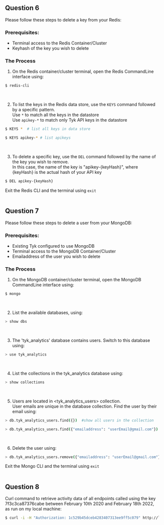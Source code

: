 

## Question 6

Please follow these steps to delete a key from your Redis:

### **Prerequisites:**
- Terminal access to the Redis Container/Cluster
- Keyhash of the key you wish to delete

### **The Process**
1. On the Redis container/cluster terminal, open the Redis CommandLine interface using:

```bash
$ redis-cli
```  
<br>

2. To list the keys in the Redis data store, use the `KEYS` command followed by a specific pattern.    
Use `*` to match all the keys in the datastore  
Use `apikey-*` to match only Tyk API keys in the datastore 

```bash
$ KEYS *  # list all keys in data store

$ KEYS apikey-* # list apikeys
```
<br>

3. To delete a specific key, use the `DEL` command followed by the name of the key you wish to remove.  
In this case, the name of the key is "apikey-{keyHash}", where {keyHash} is the actual hash of your API key

```bash
$ DEL apikey-{keyHash}
```
Exit the Redis CLI and the terminal using `exit`
<br>
<br>

## Question 7

Please follow these steps to delete a user from your MongoDB:

### **Prerequisites:**
- Existing Tyk configured to use MongoDB
- Terminal access to the MongoDB Container/Cluster
- Emailaddress of the user you wish to delete

### **The Process**
1. On the MongoDB container/cluster terminal, open the MongoDB CommandLine interface using:

```bash
$ mongo
```  
<br>

2. List the available databases, using:      

```bash
> show dbs
```
<br>

3. The 'tyk_analytics' database contains users. Switch to this database using:
```bash
> use tyk_analytics
```
<br>

4. List the collections in the tyk_analytics database using:  
```bash
> show collections
```
<br>

5. Users are located in <tyk_analytics_users> collection.  
User emails are unique in the database collection. Find the user by their email using:
```bash
> db.tyk_analytics_users.find({})  #show all users in the collection

> db.tyk_analytics_users.find({"emailaddress": "userEmail@gmail.com"})  #show specific user by email
```
<br>

6. Delete the user using:  
```bash
> db.tyk_analytics_users.remove({"emailaddress": "userEmail@gmail.com"})
```
Exit the Mongo CLI and the terminal using `exit`
<br>
<br>

## Question 8

Curl command to retrieve activity data of all endpoints called using the key 7f3c3ca87376cabe between February 10th 2020 and February 18th 2022, as run on my local machine:
```bash
$ curl -i -H "Authorization: 1c529b45dceb4283407313ee9ff5c079" http://localhost:3000/api/activity/keys/endpoint/7f3c3ca87376cabe/10/2/2022/18/2/2022
```

